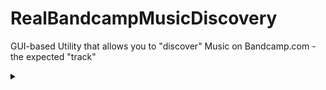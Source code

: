 # RealBandcampMusicDiscovery
GUI-based Utility that allows you to "discover" Music on Bandcamp.com - the expected "track"


<details> 
  <summary></summary>
  
## I like bad puns
</details>
